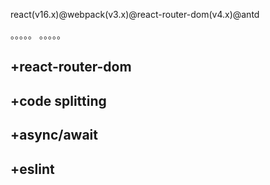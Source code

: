 react(v16.x)@webpack(v3.x)@react-router-dom(v4.x)@antd

。。。。。
。。。。。

## +react-router-dom
## +code splitting
## +async/await
## +eslint